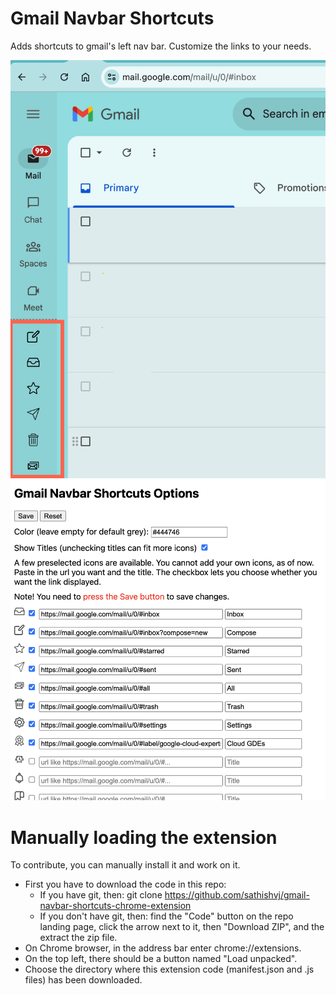 # Gmail Navbar Shortcuts

Adds shortcuts to gmail's left nav bar. Customize the links to your needs.

![Navbar](screenshot.png)
![Options](screenshot-options.png)

# Manually loading the extension

To contribute, you can manually install it and work on it.

- First you have to download the code in this repo:
  - If you have git, then: git clone https://github.com/sathishvj/gmail-navbar-shortcuts-chrome-extension
  - If you don't have git, then: find the "Code" button on the repo landing page, click the arrow next to it, then "Download ZIP", and the extract the zip file.
- On Chrome browser, in the address bar enter chrome://extensions.
- On the top left, there should be a button named "Load unpacked".
- Choose the directory where this extension code (manifest.json and .js files) has been downloaded.
